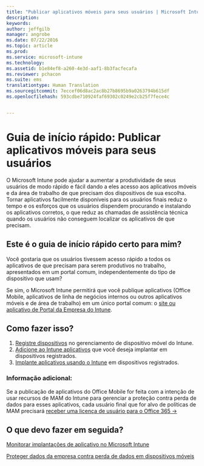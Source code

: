 ```yaml
---
title: "Publicar aplicativos móveis para seus usuários | Microsoft Intune"
description: 
keywords: 
author: jeffgilb
manager: angrobe
ms.date: 07/22/2016
ms.topic: article
ms.prod: 
ms.service: microsoft-intune
ms.technology: 
ms.assetid: b1e84ef8-a260-4e3d-aaf1-8b3facfecafa
ms.reviewer: pchacon
ms.suite: ems
translationtype: Human Translation
ms.sourcegitcommit: 7eccef06d8ac2ac8b27b8695b9a0263794b615df
ms.openlocfilehash: 593cdbe710924faf69302c0249e2cb25f7fece4c


---
```


# Guia de início rápido: Publicar aplicativos móveis para seus usuários
O Microsoft Intune pode ajudar a aumentar a produtividade de seus usuários de modo rápido e fácil dando a eles acesso aos aplicativos móveis e da área de trabalho de que precisam dos dispositivos de sua escolha. Tornar aplicativos facilmente disponíveis para os usuários finais reduz o tempo e os esforços que os usuários dispendem procurando e instalando os aplicativos corretos, o que reduz as chamadas de assistência técnica quando os usuários não conseguem localizar os aplicativos de que precisam.   

## Este é o guia de início rápido certo para mim?
Você gostaria que os usuários tivessem acesso rápido a todos os aplicativos de que precisam para serem produtivos no trabalho, apresentados em um portal comum, independentemente do tipo de dispositivo que usam?

Se sim, o Microsoft Intune permitirá que você publique aplicativos (Office Mobile, aplicativos de linha de negócios internos ou outros aplicativos móveis e de área de trabalho) em um único portal comum: o [site ou aplicativo de Portal da Empresa do Intune](/intune/enduser/company-portal-frequently-asked-questions).

## Como fazer isso?
1.  [Registre dispositivos](/intune/deploy-use/enroll-devices-in-microsoft-intune) no gerenciamento de dispositivo móvel do Intune.
2.  [Adicione ao Intune aplicativos](/intune/deploy-use/add-apps-for-mobile-devices-in-microsoft-intune) que você deseja implantar em dispositivos registrados.
3.  [Implante aplicativos usando o Intune](/intune/deploy-use/deploy-apps) em dispositivos registrados.

### Informação adicional:
Se a publicação de aplicativos do Office Mobile for feita com a intenção de usar recursos de MAM do Intune para gerenciar a proteção contra perda de dados para esses aplicativos, cada usuário final que for alvo de políticas de MAM precisará <a href="https://support.office.com/article/Assign-or-remove-licenses-for-Office-365-for-business-997596b5-4173-4627-b915-36abac6786dc" target="_blank"> receber uma licença de usuário para o Office 365 &rarr;</a>

## O que devo fazer em seguida?
[Monitorar implantações de aplicativo no Microsoft Intune](/intune/deploy-use/monitor-apps-in-microsoft-intune)

[Proteger dados da empresa contra perda de dados em dispositivos móveis](/intune/deploy-use/protect-app-data-using-mobile-app-management-policies-with-microsoft-intune)



<!--HONumber=Jul16_HO4-->


